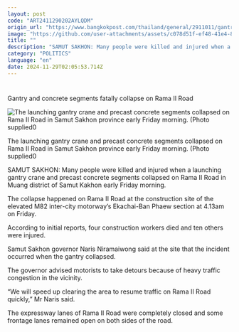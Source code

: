 ```yaml
---
layout: post
code: "ART2411290202AYLQDM"
origin_url: "https://www.bangkokpost.com/thailand/general/2911011/gantry-and-concrete-segments-fatally-collapse-on-rama-ii-road"
image: "https://github.com/user-attachments/assets/c078d51f-ef48-41e4-8834-4398bd61f22c"
title: ""
description: "SAMUT SAKHON: Many people were killed and injured when a launching gantry crane and precast concrete segments collapsed on Rama II Road in  Muang district of Samut Kakhon early Friday morning."
category: "POLITICS"
language: "en"
date: 2024-11-29T02:05:53.714Z
---
```


# 

Gantry and concrete segments fatally collapse on Rama II Road

![The launching gantry crane and precast concrete segments collapsed on Rama II Road in Samut Sakhon province early Friday morning. (Photo supplied0](https://github.com/user-attachments/assets/908bd6aa-77d4-43f6-b52a-449af13adbb2)

The launching gantry crane and precast concrete segments collapsed on Rama II Road in Samut Sakhon province early Friday morning. (Photo supplied0

SAMUT SAKHON: Many people were killed and injured when a launching gantry crane and precast concrete segments collapsed on Rama II Road in Muang district of Samut Kakhon early Friday morning.

The collapse happened on Rama II Road at the construction site of the elevated M82 inter-city motorway’s Ekachai-Ban Phaew section at 4.13am on Friday.

According to initial reports, four construction workers died and ten others were injured.

Samut Sakhon governor Naris Niramaiwong said at the site that the incident occurred when the gantry collapsed.

The governor advised motorists to take detours because of heavy traffic congestion in the vicinity.

“We will speed up clearing the area to resume traffic on Rama II Road quickly,” Mr Naris said.

The expressway lanes of Rama II Road were completely closed and some frontage lanes remained open on both sides of the road.